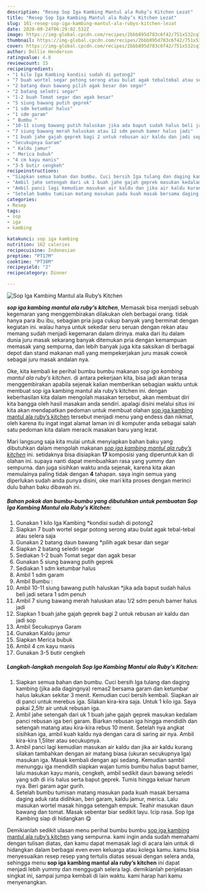 ```yaml
---
description: "Resep Sop Iga Kambing Mantul ala Ruby’s Kitchen Lezat"
title: "Resep Sop Iga Kambing Mantul ala Ruby’s Kitchen Lezat"
slug: 161-resep-sop-iga-kambing-mantul-ala-rubys-kitchen-lezat
date: 2020-09-24T06:29:02.532Z
image: https://img-global.cpcdn.com/recipes/2bbb895d783c6f42/751x532cq70/sop-iga-kambing-mantul-ala-rubys-kitchen-foto-resep-utama.jpg
thumbnail: https://img-global.cpcdn.com/recipes/2bbb895d783c6f42/751x532cq70/sop-iga-kambing-mantul-ala-rubys-kitchen-foto-resep-utama.jpg
cover: https://img-global.cpcdn.com/recipes/2bbb895d783c6f42/751x532cq70/sop-iga-kambing-mantul-ala-rubys-kitchen-foto-resep-utama.jpg
author: Dollie Henderson
ratingvalue: 4.8
reviewcount: 15
recipeingredient:
- "1 kilo Iga Kambing kondisi sudah di potong2"
- "7 buah wortel segar potong serong atau bulat agak tebaltebal atau selera saja"
- "2 batang daun bawang pilih agak besar dan segar"
- "2 batang seledri segar"
- "1-2 buah Tomat segar dan agak besar"
- "5 siung bawang putih geprek"
- "1 sdm ketumbar halus"
- "1 sdm garam"
- " Bumbu "
- "10-11 siung bawang putih haluskan jika ada baput sudah halus beli jadi setara 1 sdm penuh"
- "7 siung bawang merah haluskan atau 12 sdm penuh bamer halus jadi"
- "1 buah jahe gajah geprek bagi 2 untuk rebusan air kaldu dan jadi sop"
- "Secukupnya Garam"
- " Kaldu jamur"
- " Merica bubuk"
- "4 cm kayu manis"
- "3-5 butir cengkeh"
recipeinstructions:
- "Siapkan semua bahan dan bumbu. Cuci bersih Iga tulang dan daging kambing (jika ada dagingnya) remas2 bersama garam dan ketumbar halus lakukan sekitar 3 menit. Kemudian cuci bersih kembali. Siapkan air di panci untuk merebus iga. Silakan kira-kira saja. Untuk 1 kilo iga. Saya pakai 2,5ltr air untuk rebusan iga."
- "Ambil jahe setengah dari uk 1 buah jahe gajah geprek masukan kedalam panci rebusan iga beri garam. Biarkan rebusan iga hingga mendidih dan setengah matang atau kira-kira rebus 10 menit. Setelah nya angkat sisihkan iga, ambil kuah kaldu nya dengan cara di saring air nya. Ambil kira-kira 1,5liter atau secukupnya."
- "Ambil panci lagi kemudian masukan air kaldu dan jika air kaldu kurang silakan tambahkan dengan air matang biasa (ukuran secukupnya Iga) masukan iga. Masak kembali dengan api sedang. Kemudian sambil menunggu iga mendidih siapkan wajan tumis bumbu halus baput bamer, lalu masukan kayu manis, cengkeh, ambil sedikit daun bawang seledri yang sdh di iris halus serta baput geprek. Tumis hingga keluar harum nya. Beri garam agar gurih."
- "Setelah bumbu tumisan matang masukan pada kuah masak bersama daging aduk rata didihkan, beri garam, kaldu jamur, merica. Lalu masukan wortel masak hingga setengah empuk. Teahir masukan daun bawang dan tomat. Masak sebentar biar sedikit layu. Icip rasa. Sop Iga Kambing siap di hidangkan 😋"
categories:
- Resep
tags:
- sop
- iga
- kambing

katakunci: sop iga kambing 
nutrition: 162 calories
recipecuisine: Indonesian
preptime: "PT17M"
cooktime: "PT38M"
recipeyield: "2"
recipecategory: Dinner

---
```



![Sop Iga Kambing Mantul ala Ruby’s Kitchen](https://img-global.cpcdn.com/recipes/2bbb895d783c6f42/751x532cq70/sop-iga-kambing-mantul-ala-rubys-kitchen-foto-resep-utama.jpg)

<b><i>sop iga kambing mantul ala ruby’s kitchen</i></b>, Memasak bisa menjadi sebuah kegemaran yang menggembirakan dilakukan oleh berbagai orang. tidak hanya para ibu ibu, sebagian pria juga cukup banyak yang berminat dengan kegiatan ini. walau hanya untuk sekedar seru seruan dengan rekan atau memang sudah menjadi kegemaran dalam dirinya. maka dari itu dalam dunia juru masak sekarang banyak ditemukan pria dengan kemampuan memasak yang sempurna, dan lebih banyak juga kita saksikan di berbagai depot dan stand makanan mall yang mempekerjakan juru masak cowok sebagai juru masak andalan nya.



Oke, kita kembali ke perihal bumbu bumbu makanan <i>sop iga kambing mantul ala ruby’s kitchen</i>. di antara pekerjaan kita, bisa jadi akan terasa menggembirakan apabila sejenak kalian memberikan sebagian waktu untuk membuat sop iga kambing mantul ala ruby’s kitchen ini. dengan keberhasilan kita dalam mengolah masakan tersebut, akan membuat diri kita bangga oleh hasil masakan anda sendiri. apalagi disini melalui situs ini kita akan mendapatkan pedoman untuk membuat olahan <u>sop iga kambing mantul ala ruby’s kitchen</u> tersebut menjadi menu yang endess dan nikmat, oleh karena itu ingat ingat alamat laman ini di komputer anda sebagai salah satu pedoman kita dalam meracik masakan baru yang lezat.


Mari langsung saja kita mulai untuk menyiapkan bahan baku yang dibutuhkan dalam mengolah makanan <u><i>sop iga kambing mantul ala ruby’s kitchen</i></u> ini. setidaknya bisa disiapkan <b>17</b> komposisi yang diperuntuk kan di olahan ini. supaya nanti dapat membuahkan rasa yang yummy dan sempurna. dan juga sisihkan waktu anda sejenak, karena kita akan memulainya paling tidak dengan <b>4</b> tahapan. saya ingin semua yang diperlukan sudah anda punya disini, oke mari kita proses dengan merinci dulu bahan baku dibawah ini.

<!--inarticleads1-->

##### Bahan pokok dan bumbu-bumbu yang dibutuhkan untuk pembuatan Sop Iga Kambing Mantul ala Ruby’s Kitchen:

1. Gunakan 1 kilo Iga Kambing *kondisi sudah di potong2
1. Siapkan 7 buah wortel segar potong serong atau bulat agak tebal-tebal atau selera saja
1. Gunakan 2 batang daun bawang *pilih agak besar dan segar
1. Siapkan 2 batang seledri segar
1. Sediakan 1-2 buah Tomat segar dan agak besar
1. Gunakan 5 siung bawang putih geprek
1. Sediakan 1 sdm ketumbar halus
1. Ambil 1 sdm garam
1. Ambil  Bumbu :
1. Ambil 10-11 siung bawang putih haluskan *jika ada baput sudah halus beli jadi setara 1 sdm penuh
1. Ambil 7 siung bawang merah haluskan atau 1/2 sdm penuh bamer halus jadi
1. Siapkan 1 buah jahe gajah geprek bagi 2 untuk rebusan air kaldu dan jadi sop
1. Ambil Secukupnya Garam
1. Gunakan  Kaldu jamur
1. Siapkan  Merica bubuk
1. Ambil 4 cm kayu manis
1. Gunakan 3-5 butir cengkeh




<!--inarticleads2-->

##### Langkah-langkah mengolah Sop Iga Kambing Mantul ala Ruby’s Kitchen:

1. Siapkan semua bahan dan bumbu. Cuci bersih Iga tulang dan daging kambing (jika ada dagingnya) remas2 bersama garam dan ketumbar halus lakukan sekitar 3 menit. Kemudian cuci bersih kembali. Siapkan air di panci untuk merebus iga. Silakan kira-kira saja. Untuk 1 kilo iga. Saya pakai 2,5ltr air untuk rebusan iga.
1. Ambil jahe setengah dari uk 1 buah jahe gajah geprek masukan kedalam panci rebusan iga beri garam. Biarkan rebusan iga hingga mendidih dan setengah matang atau kira-kira rebus 10 menit. Setelah nya angkat sisihkan iga, ambil kuah kaldu nya dengan cara di saring air nya. Ambil kira-kira 1,5liter atau secukupnya.
1. Ambil panci lagi kemudian masukan air kaldu dan jika air kaldu kurang silakan tambahkan dengan air matang biasa (ukuran secukupnya Iga) masukan iga. Masak kembali dengan api sedang. Kemudian sambil menunggu iga mendidih siapkan wajan tumis bumbu halus baput bamer, lalu masukan kayu manis, cengkeh, ambil sedikit daun bawang seledri yang sdh di iris halus serta baput geprek. Tumis hingga keluar harum nya. Beri garam agar gurih.
1. Setelah bumbu tumisan matang masukan pada kuah masak bersama daging aduk rata didihkan, beri garam, kaldu jamur, merica. Lalu masukan wortel masak hingga setengah empuk. Teahir masukan daun bawang dan tomat. Masak sebentar biar sedikit layu. Icip rasa. Sop Iga Kambing siap di hidangkan 😋




Demikianlah sedikit ulasan menu perihal bumbu bumbu <u>sop iga kambing mantul ala ruby’s kitchen</u> yang sempurna. kami ingin anda sudah memahami dengan tulisan diatas, dan kamu dapat memasak lagi di acara lain untuk di hidangkan dalam berbagai even even keluarga atau kolega kamu. kamu bisa menyesuaikan resep resep yang tertulis diatas sesuai dengan selera anda, sehingga menu <b>sop iga kambing mantul ala ruby’s kitchen</b> ini dapat menjadi lebih yummy dan menggugah selera lagi. demikianlah penjelasan singkat ini, sampai jumpa kembali di lain waktu. kami harap hari kamu menyenangkan.
